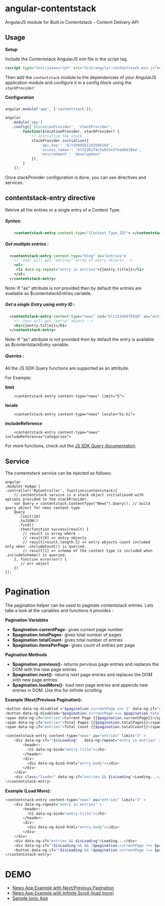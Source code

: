 # angular-contentstack
AngularJS module for Built.io Contentstack - Content Delivery API

## Usage

**Setup**

Include the Contentstack AngularJS min file in the script tag.

```xml
<script type="text/javascript" src="dist/angular-contentstack.min.js"></script>
```

Then add the `contentstack` module to the dependencies of your AngularJS application module and configure it in a config block using the `stackProvider`:

**Configuration**
###
```javascript
angular.module('app', ['contentstack']);
```

```javascript
angular
   .module('app')
   .config(['$locationProvider', 'stackProvider',
	    function($locationProvider, stackProvider) {
	        // initialize the stack
	        stackProvider.initialize({
	            'api_key': 'blt599456119258816d',
	            'access_token': 'blt2361f4c5ab53e37eab6d10ee',
	            'environment': 'development'
	        });
	    }
	]);
```

Once stackProvider configuration is done, you can use directives and services.

## contentstack-entry directive
Retrive all the entires or a single entry of a Content Type.

##### Syntax:
```xml
    <contentstack-entry content-type="{Content_Type_ID}"> </contentstack-entry>
```

##### Get multiple entries :

```xml
  <contentstack-entry content-type="blog" as="entries">
    <!--Your will get "entires" array of entry objects -->
    <ul>
     <li data-ng-repeat="entry in entries">{{entry.title}}</li>
    </ul>
  </contentstack-entry>
```
Note: If "as" attribute is not provided then by default the entries are available as $contentstackEntries variable.

##### Get a single Entry using entry ID :
```xml
  <contentstack-entry content-type="news" uid="blt12345678910" as="entry">
    <!--Your will get "entry" object -->
    <h1>{{entry.title}}</h1>
  </contentstack-entry>
```
Note: If "as" attribute is not provided then by default the entry is available as $contentstackEntry variable.

##### Queries  :
All the JS SDK Query functions are supported as an attribute.

For Example:

**limit**

        <contentstack-entry content-type="news" limit="5">

**locale**

        <contentstack-entry content-type="news" locale="hi-hi">

**includeReference**

        <contentstack-entry content-type="news" includeReference="categories">


For more functions, check out the [JS SDK Query documentation](https://contentstackdocs.built.io/js/api/global.html#Query).

## Service
The contentstack service can be injected as follows:

    angular
    .module('myApp')
    .controller('MyController', function(contentstack){
        // contentstack service is a stack object initialiased with options provided to the stackProvider.
        var Query = contentstack.ContentType("News").Query(); // build query object for news content type
        Query
          .limit(10)
          .toJSON()
          .find()
          .then(function success(result) {
            // result is array where -
            // result[0] => entry objects
            // result[result.length-1] => entry objects count included only when .includeCount() is queried.
            // result[1] => schema of the content type is included when .includeSchema() is queried.
        }, function error(err) {
           // err object
        })
    });

# Pagination

The pagination helper can be used to paginate contentstack entries. Lets take a look at the variables and functions it provides -

**Pagination Variables**
* **$pagination.currentPage**- gives current page number
* **$pagination.totalPages**- gives total number of pages
* **$pagination.totalCount**- gives total number of entries
* **$pagination.itemsPerPage**- gives count of entries per page

**Pagination Methods**
* **$pagination.previous()**- returns pervious page entries and replaces the DOM with the new page entries
* **$pagination.next()**- returns next page entries and replaces the DOM with new page entries
* **$pagination.loadMore()**- load next page entries and appends new entries in DOM. Use this for infinite scrolling.

**Example (Next/Previous Pagination):**
``` sh
<button data-ng-disabled ="$pagination.currentPage === 1" data-ng-if="entry" data-ng-click="$pagination.previous()">Previous</button>
<button data-ng-disabled="$pagination.currentPage === $pagination.totalPages" data-ng-if="entries" data-ng-click="!isLoading && $pagination.next()">Next</button>
<span data-ng-if="entries">Current Page {{$pagination.currentPage}}</span>
<span data-ng-if="entries">Total Pages {{$pagination.totalPages}}</span>
<span data-ng-if="entries">Total Count {{$pagination.totalCount}}</span>

<contentstack-entry content-type="news" as="entries" limit="3" >
  	<div data-ng-if="!$isLoading"   data-ng-repeat="entry in entries" >
  		<header>
  		  <h1 data-ng-bind="entry.title"></h1>
  		</header>
  		<div>
  		  <div data-ng-bind-html="entry.body"></div>
  		</div>
  	</div>
  	<div class="loader" data-ng-if="entries && $isLoading">Loading...</div>
</contentstack-entry>
```

**Example (Load More):**

``` sh
<contentstack-entry content-type="news" as="entries" limit="3" >
  	<div data-ng-repeat="entry in entries" >
  		<header>
  		  <h1 data-ng-bind="entry.title"></h1>
  		</header>
  		<div>
  		  <div data-ng-bind-html="entry.body"></div>
  		</div>
  	</div>
  	<div data-ng-if="entries && $isLoading">Loading...</div>
  	<div data-ng-if="!$isLoading && && ($pagination.currentPage !== $pagination.totalPages)">NO MORE DATA</div>
    <button data-ng-if="!$isLoading && ($pagination.currentPage !== $pagination.totalPages)" data-ng-click="$pagination.loadMore()">loadMore</button>
</contentstack-entry>
```

# DEMO
* [News App Example with Next/Previous Pagination](https://plnkr.co/edit/lYz3UoUrM9Z1tCaA7jPM?p=preview)
* [News App Example with Infinite Scroll (load more)](https://plnkr.co/edit/Mv1ps3L0OUuTe5by6voO?p=preview)
* [Sample Ionic App](https://harshalpatel91.github.io/Ionic_using_Ng-contentsatck/#/app/overview)
